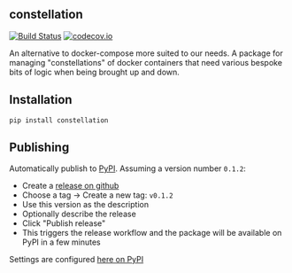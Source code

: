 ## constellation

[![Build Status](https://github.com/reside-ic/constellation/actions/workflows/test.yml/badge.svg)](https://github.com/reside-ic/constellation/actions)
[![codecov.io](https://codecov.io/github/reside-ic/constellation/coverage.svg?branch=master)](https://codecov.io/github/reside-ic/constellation?branch=master)

An alternative to docker-compose more suited to our needs. A package for managing "constellations" of docker containers that need various bespoke bits of logic when being brought up and down.

## Installation

```
pip install constellation
```

## Publishing

Automatically publish to [PyPI](https://pypi.org/project/constellation).  Assuming a version number `0.1.2`:

* Create a [release on github](https://github.com/reside-ic/constellation/releases/new)
* Choose a tag -> Create a new tag: `v0.1.2`
* Use this version as the description
* Optionally describe the release
* Click "Publish release"
* This triggers the release workflow and the package will be available on PyPI in a few minutes

Settings are configured [here on PyPI](https://pypi.org/manage/project/constellation/settings/publishing)

